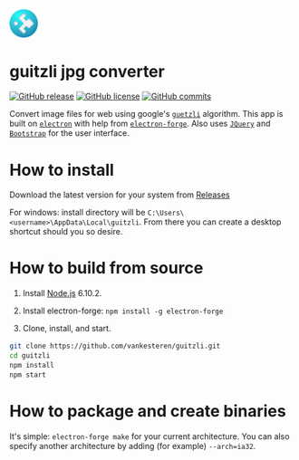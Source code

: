 <img src="https://raw.githubusercontent.com/vankesteren/guitzli/master/build/icon.png" width="10%"> 

# guitzli jpg converter
[![GitHub release](https://img.shields.io/github/release/vankesteren/guitzli.svg)](https://github.com/vankesteren/guitzli/releases)
[![GitHub license](https://img.shields.io/badge/license-MIT-blue.svg)](https://raw.githubusercontent.com/vankesteren/blog/master/LICENSE)
[![GitHub commits](https://img.shields.io/github/commits-since/vankesteren/guetzli/v0.1.0.svg)](https://github.com/vankesteren/guitzli/commits/master)

Convert image files for web using google's [`guetzli`](https://github.com/google/guetzli) algorithm. This app is built on [`electron`](https://electron.atom.io/) with help from [`electron-forge`](https://beta.electronforge.io/). Also uses [`JQuery`](https://jquery.com/) and [`Bootstrap`](http://getbootstrap.com/) for the user interface.

# How to install
Download the latest version for your system from [Releases](https://github.com/vankesteren/guitzli/releases)

For windows: install directory will be `C:\Users\<username>\AppData\Local\guitzli`. From there you can create a desktop shortcut should you so desire.


# How to build from source

1. Install [Node.js](https://nodejs.org/en/download/) 6.10.2.
2. Install electron-forge: `npm install -g electron-forge`

3. Clone, install, and start.
```bash
git clone https://github.com/vankesteren/guitzli.git
cd guitzli
npm install
npm start
```



# How to package and create binaries

It's simple: `electron-forge make` for your current architecture.
You can also specify another architecture by adding (for example) `--arch=ia32`.
